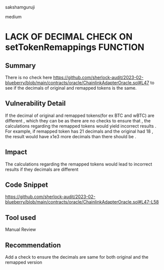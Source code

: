 sakshamguruji

medium

# LACK  OF DECIMAL CHECK ON setTokenRemappings FUNCTION

## Summary

There is no check here https://github.com/sherlock-audit/2023-02-blueberry/blob/main/contracts/oracle/ChainlinkAdapterOracle.sol#L47 to see if the decimals of original and remapped 
tokens is the same. 
## Vulnerability Detail

If the decimal of original and remapped tokens(for ex BTC and wBTC) are different , which they can be as there are no checks to
ensure that , the calculations regarding the remapped tokens would yield incorrect results . For example, if remapped token has 21
decimals and the original had 18 , the result would have x1e3 more decimals than there should be .

## Impact

The calculations regarding the remapped tokens would lead to incorrect results if they decimals are different

## Code Snippet

https://github.com/sherlock-audit/2023-02-blueberry/blob/main/contracts/oracle/ChainlinkAdapterOracle.sol#L47-L58

## Tool used

Manual Review

## Recommendation

Add a check to ensure the decimals are same for both original and the remapped version
